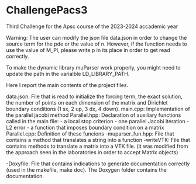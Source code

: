 # ChallengePacs3
Third Challenge for the Apsc course of the 2023-2024 accademic year

Warning: 
The user can modify the json file data.json in order to change the source term for the pde or the value of n. However, if the function needs to use the value of M_PI, please write p in its place in order to get read correctly.

To make the dynamic library muParser work properly, you might need to update the path in the varialble LD_LIBRARY_PATH.

Here I report the main contents of the project files.

data.json: File that is read to initialize the forcing term, the exact solution, the number of points on each dimension of the matrix and
            Dirichlet boundary conditions (1 sx, 2 up, 3 dx, 4 down).
main.cpp: Implementation of the parallel jacobi method 
Parallel.hpp: Declaration of auxiliary functions called in the main file:
            - a local stop criterion
            - one parallel Jacobi iteration
            - L2 error
            - a function that imposes boundary condition on a matrix
Parallel.cpp: Definition of these funcions
-muparser_fun.hpp: File that contains a method that translates a string into a function
-writeVTK: File that contains methods to translate a matrix into a VTK file.
        (it was modified from the approach seen in the laboratories in order to accept Matrix objects)

-Doxyfile: File that contains indications to generate documentation correctly (used in the makefile, make doc).
The Doxygen folder contains the documentation.